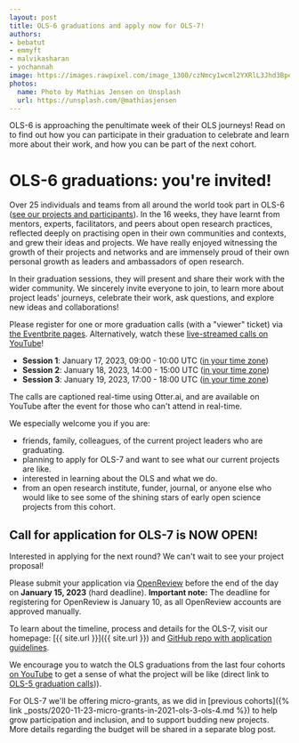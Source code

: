 ```yaml
---
layout: post
title: OLS-6 graduations and apply now for OLS-7!
authors:
- bebatut
- emmyft
- malvikasharan
- yochannah
image: https://images.rawpixel.com/image_1300/czNmcy1wcml2YXRlL3Jhd3BpeGVsX2ltYWdlcy93ZWJzaXRlX2NvbnRlbnQvbHIvZmw0NTU2ODgyNDkyMS1pbWFnZS1rencxbm1kZi5qcGc.jpg
photos:
  name: Photo by Mathias Jensen on Unsplash
  url: https://unsplash.com/@mathiasjensen
---
```


OLS-6 is approaching the penultimate week of their OLS journeys! Read on to find out how you can participate in their graduation to celebrate and learn more about their work, and how you can be part of the next cohort.

# OLS-6 graduations: you're invited!

Over 25 individuals and teams from all around the world took part in OLS-6 ([see our projects and participants](../openseeds/ols-6/projects-participants.md)). In the 16 weeks, they have learnt from mentors, experts, facilitators, and peers about open research practices, reflected deeply on practising open in their own communities and contexts, and grew their ideas and projects. We have really enjoyed witnessing the growth of their projects and networks and are immensely proud of their own personal growth as leaders and ambassadors of open research.

In their graduation sessions, they will present and share their work with the wider community. We sincerely invite everyone to join, to learn more about project leads' journeys, celebrate their work, ask questions, and explore new ideas and collaborations!

Please register for one or more graduation calls (with a "viewer" ticket) via [the Eventbrite pages](https://www.eventbrite.co.uk/o/open-life-science-31351238135). Alternatively, watch these [live-streamed calls on YouTube](https://youtube.com/c/openlifesci)!

- **Session 1**: January 17, 2023, 09:00 - 10:00 UTC ([in your time zone](https://arewemeetingyet.com/UTC/2023-01-17/09:00/ols-6%20Cohort%20Call%20(Week%2016)))
- **Session 2**: January 18, 2023, 14:00 - 15:00 UTC ([in your time zone](https://arewemeetingyet.com/UTC/2023-01-18/14:00/ols-6%20Cohort%20Call%20(Week%2016)))
- **Session 3**: January 19, 2023, 17:00 - 18:00 UTC ([in your time zone](https://arewemeetingyet.com/UTC/2023-01-19/17:00/ols-6%20Cohort%20Call%20(Week%2016)))

The calls are captioned real-time using Otter.ai, and are available on YouTube after the event for those who can't attend in real-time.

We especially welcome you if you are:
- friends, family, colleagues, of the current project leaders who are graduating.
- planning to apply for OLS-7 and want to see what our current projects are like.
- interested in learning about the OLS and what we do.
- from an open research institute, funder, journal, or anyone else who would like to see some of the shining stars of early open science projects from this cohort.

## Call for application for OLS-7 is NOW OPEN!

Interested in applying for the next round? We can't wait to see your project proposal!

Please submit your application via [OpenReview](https://openreview.net/group?id=openlifesci.org/Open_Life_Science/2023/Cohort_7) before the end of the day on **January 15, 2023** (hard deadline). **Important note:** The deadline for registering for OpenReview is January 10, as all OpenReview accounts are approved manually.

To learn about the timeline, process and details for the OLS-7, visit our homepage: [{{ site.url }}]({{ site.url }}) and
[GitHub repo with application guidelines](https://github.com/open-life-science/application-forms).

We encourage you to watch the OLS graduations from the last four cohorts [on YouTube](https://www.youtube.com/openlifesci) to get a sense of what the project will be like (direct link to [OLS-5 graduation calls](https://youtu.be/9XMGsmekddM))).

For OLS-7 we'll be offering micro-grants, as we did in [previous cohorts]({% link _posts/2020-11-23-micro-grants-in-2021-ols-3-ols-4.md %}) to help grow participation and inclusion, and to support budding new projects. More details regarding the budget will be shared in a separate blog post.
